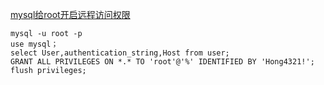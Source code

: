 [mysql给root开启远程访问权限](https://www.cnblogs.com/goxcheer/p/8797377.html)
```
mysql -u root -p
use mysql；
select User,authentication_string,Host from user;
GRANT ALL PRIVILEGES ON *.* TO 'root'@'%' IDENTIFIED BY 'Hong4321!';
flush privileges;
```